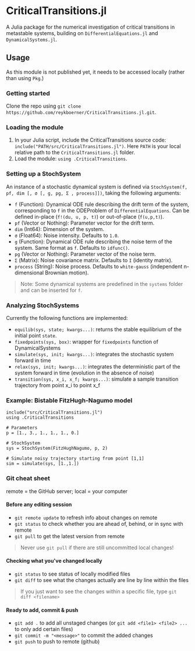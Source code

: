 # CriticalTransitions.jl

A Julia package for the numerical investigation of critical transitions in metastable systems, building on `DifferentialEquations.jl` and `DynamicalSystems.jl`.

## Usage
As this module is not published yet, it needs to be accessed locally (rather than using `Pkg`.)

### Getting started
Clone the repo using `git clone https://github.com/reykboerner/CriticalTransitions.jl.git`.

### Loading the module
1. In your Julia script, include the CriticalTransitions source code: `include("PATH/src/CriticalTransitions.jl")`. Here `PATH` is your local relative path to the `CriticalTransitions.jl` folder.
2. Load the module: `using .CriticalTransitions`.

### Setting up a StochSystem
An instance of a stochastic dynamical system is defined via `StochSystem(f, pf, dim [, σ [, g, pg, Σ , process]])`,
taking the following arguments:
* `f` (Function): Dynamical ODE rule describing the drift term of the system, corresponding to `f` in the ODEProblem of `DifferentialEquations`. Can be defined in-place (`f!(du, u, p, t)`) or out-of-place (`f(u,p,t)`).
* `pf` (Vector or Nothing): Parameter vector for the drift term.
* `dim` (Int64): Dimension of the system.
* `σ` (Float64): Noise intensity. Defaults to `1.0`.
* `g` (Function): Dynamical ODE rule describing the noise term of the system. Same format as `f`. Defaults to `idfunc()`.
* `pg` (Vector or Nothing): Parameter vector of the noise term.
* `Σ` (Matrix): Noise covariance matrix. Defaults to `I` (identity matrix).
* `process` (String): Noise process. Defaults to `white-gauss` (independent n-dimensional Brownian motion).

> Note: Some dynamical systems are predefined in the `systems` folder and can be inserted for `f`.

### Analyzing StochSystems
Currently the following functions are implemented:
* `equilib(sys, state; kwargs...)`: returns the stable equilibrium of the initial point `state`.
* `fixedpoints(sys, box)`: wrapper for `fixedpoints` function of DynamicalSystems
* `simulate(sys, init; kwargs...)`: integrates the stochastic system forward in time
* `relax(sys, init; kwargs...)`: integrates the deterministic part of the system forward in time (evolution in the absence of noise)
* `transition(sys, x_i, x_f; kwargs...)`: simulate a sample transition trajectory from point x_i to point x_f

### Example: Bistable FitzHugh-Nagumo model
```
include("src/CriticalTransitions.jl")
using .CriticalTransitions

# Parameters
p = [1., 3., 1., 1., 1., 0.]

# StochSystem
sys = StochSystem(FitzHughNagumo, p, 2)

# Simulate noisy trajectory starting from point [1,1]
sim = simulate(sys, [1.,1.])
```

### Git cheat sheet

remote = the GitHub server; local = your computer

#### Before any editing session
* `git remote update` to refresh info about changes on remote
* `git status` to check whether you are ahead of, behind, or in sync with remote
* `git pull` to get the latest version from remote

> Never use `git pull` if there are still uncommitted local changes!

#### Checking what you've changed locally
* `git status` to see status of locally modified files
* `git diff` to see what the changes actually are line by line within the files

> If you just want to see the changes within a specific file, type `git diff <filename>`

#### Ready to add, commit & push
* `git add .` to add all unstaged changes (or `git add <file1> <file2> ...` to only add certain files)
* `git commit -m "<message>"` to commit the added changes
* `git push` to push to remote (github)
